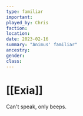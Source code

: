 ```yaml
---
type: familiar
important:
played_by: Chris
faction:
location: 
date: 2023-02-16
summary: "Animus' familiar"
ancestry: 
gender: 
class: 
---
```

# [[Exia]]

Can't speak, only beeps.